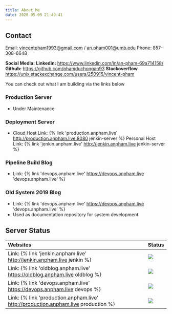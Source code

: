```yaml
---
title: About Me
date: 2020-05-05 21:49:41
---
```


## Contact

Email: vincentpham1993@gmail.com / an.pham001@umb.edu
Phone: 857-308-6648

**Social Media:**
**Linkedin:** https://www.linkedin.com/in/an-pham-69a714158/
**Github:** https://github.com/phamduchongan93
**Stackoverflow** https://unix.stackexchange.com/users/250915/vincent-pham

You can check out what I am building via the links below 

### Production Server

* Under Maintenance 

### Deployment Server 

* Cloud Host Link: {% link 'production.anpham.live' http://production.anpham.live:8080  jenkin-server %}
Personal Host Link: {% link 'jenkin.anpham.live' http://jenkin.anpham.live  jenkin-server %}

### Pipeline Build Blog

* Link: {% link 'devops.anpham.live' https://devops.anpham.live  'devops.anpham.live' %} 

### Old System 2019 Blog 

* Link: {% link 'devops.anpham.live' https://devops.anpham.live  'devops.anpham.live' %} 
* Used as documentation repository for system development.


## Server Status 

| Websites                                                                            | Status                                                                                               | 
| :---------------------------------------------------------------------------------- | :----------------------------------------------------------------------------------------            |
| Link: {% link 'jenkin.anpham.live' http://jenkin.anpham.live  jenkin %}             | ![](https://img.shields.io/website?up_message=Online&url=http%3A%2F%2Fjenkin.anpham.live)            |
| Link: {% link 'oldblog.anpham.live' https://oldblog.anpham.live  oldblog %}	   		   | ![](https://img.shields.io/website?up_message=Online&url=http%3A%2F%2Foldblog.anpham.live)           |
| Link: {% link 'devops.anpham.live' https://devops.anpham.live  devops %}            | ![](https://img.shields.io/website?up_message=Online&url=http%3A%2F%2Fdevops.anpham.live)            |
| Link: {% link 'production.anpham.live' http://production.anpham.live  production %} | ![](https://img.shields.io/website?down_message=Offline&up_message=Online&url=http%3A%2F%2Fproduction.anpham.live) |
